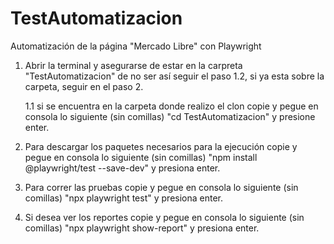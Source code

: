 # TestAutomatizacion
Automatización de la página "Mercado Libre" con Playwright
1. Abrir la terminal y asegurarse de estar en la carpreta "TestAutomatizacion" de no ser así seguir el paso 1.2, si ya esta sobre la carpeta, seguir en el paso 2.

    1.1 si se encuentra en la carpeta donde realizo el clon copie y pegue en consola lo siguiente (sin comillas) "cd TestAutomatizacion"  y presione enter.

2. Para descargar los paquetes necesarios para la ejecución copie y pegue en consola lo siguiente (sin comillas) "npm install @playwright/test --save-dev" y presiona enter.

3. Para correr las pruebas copie y pegue en consola lo siguiente (sin comillas) "npx playwright test" y presiona enter.

4. Si desea ver los reportes copie y pegue en consola lo siguiente (sin comillas) "npx playwright show-report" y presiona enter.
